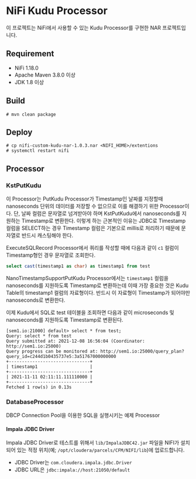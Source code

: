 # NiFi Kudu Processor

이 프로젝트는 NiFi에서 사용할 수 있는 Kudu Processor를 구현한 NAR 프로젝트입니다.

## Requirement

* NiFi 1.18.0
* Apache Maven 3.8.0 이상
* JDK 1.8 이상

## Build

```
# mvn clean package
```

## Deploy

```
# cp nifi-custom-kudu-nar-1.0.3.nar <NIFI_HOME>/extentions
# systemctl restart nifi
```

## Processor

### KstPutKudu

이 Processor는 PutKudu Processor가 Timestamp인 날짜를 지정할때 nanoseconds 단위의 데이터를 저장할 수 없으므로 이를 해결하기 위한 Processor이다. 
단, 날짜 컬럼은 문자열로 넘겨받아야 하며 KstPutKudu에서 nanoseconds를 지원하는 Timestamp로 변환한다.
이렇게 하는 근본적인 이유는 JDBC로 Timestamp 컬럼을 SELECT하는 경우 Timestamp 컬럼은 기본으로 millis로 처리하기 때문에 문자열로 반드시 캐스팅해야 한다.

ExecuteSQLRecord Processor에서 쿼리를 작성할 때에 다음과 같이 `c1` 컬럼이 Timestamp형인 경우 문자열로 조회한다.

```sql
select cast(timestamp1 as char) as timestamp1 from test
```

NanoTimestampSupportPutKudu Processor에서는 `timestamp1` 컬럼을 nanoseconds를 지원하도록 Timestamp로 변환하는데 이때 가장 중요한 것은 Kudu Table의 timestamp1 컬럼의 자료형이다.
반드시 이 자료형이 Timestamp가 되어야만 nanoseconds로 변환한다.

이제 Kudu에서 SQL로 test 테이블을 조회하면 다음과 같이 microseconds 및 nanoseconds를 지원하도록 Timestamp로 변환된다.

```
[sem1.io:21000] default> select * from test;
Query: select * from test
Query submitted at: 2021-12-08 16:56:04 (Coordinator: http://sem1.io:25000)
Query progress can be monitored at: http://sem1.io:25000/query_plan?query_id=c244d1b0435737e5:3a51767000000000
+-------------------------------+
| timestamp1                    |
+-------------------------------+
| 2021-11-11 02:11:11.111110000 |
+-------------------------------+
Fetched 1 row(s) in 0.13s
```

### DatabaseProcessor

DBCP Connection Pool을 이용한 SQL을 실행시키는 예제 Processor

#### Impala JDBC Driver

Impala JDBC Driver로 테스트를 위해서 `lib/ImpalaJDBC42.jar` 파일을 NIFI가 설치되어 있는 적정 위치(예; `/opt/cloudera/parcels/CFM/NIFI/lib`)에 업로드합니다.

* JDBC Driver는 `com.cloudera.impala.jdbc.Driver`
* JDBC URL은 `jdbc:impala://host:21050/default`